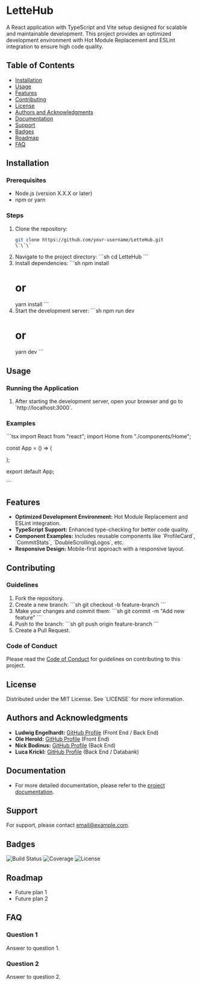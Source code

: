 # LetteHub

A React application with TypeScript and Vite setup designed for scalable and maintainable development. This project provides an optimized development environment with Hot Module Replacement and ESLint integration to ensure high code quality.

## Table of Contents

- [Installation](#installation)
- [Usage](#usage)
- [Features](#features)
- [Contributing](#contributing)
- [License](#license)
- [Authors and Acknowledgments](#authors-and-acknowledgments)
- [Documentation](#documentation)
- [Support](#support)
- [Badges](#badges)
- [Roadmap](#roadmap)
- [FAQ](#faq)

## Installation

### Prerequisites

- Node.js (version X.X.X or later)
- npm or yarn

### Steps

1. Clone the repository:
   ```sh
   git clone https://github.com/your-username/LetteHub.git
   \`\`\`
2. Navigate to the project directory:
   \`\`\`sh
   cd LetteHub
   \`\`\`
3. Install dependencies:
   \`\`\`sh
   npm install
   # or
   yarn install
   \`\`\`
4. Start the development server:
   \`\`\`sh
   npm run dev
   # or
   yarn dev
   \`\`\`

## Usage

### Running the Application

1. After starting the development server, open your browser and go to \`http://localhost:3000\`.

### Examples

\`\`\`tsx
import React from "react";
import Home from "./components/Home";

const App = () => (
  <div>
    <Home />
  </div>
);

export default App;

\`\`\`

## Features

- **Optimized Development Environment:** Hot Module Replacement and ESLint integration.
- **TypeScript Support:** Enhanced type-checking for better code quality.
- **Component Examples:** Includes reusable components like \`ProfileCard\`, \`CommitStats\`, \`DoubleScrollingLogos\`, etc.
- **Responsive Design:** Mobile-first approach with a responsive layout.

## Contributing

### Guidelines

1. Fork the repository.
2. Create a new branch:
   \`\`\`sh
   git checkout -b feature-branch
   \`\`\`
3. Make your changes and commit them:
   \`\`\`sh
   git commit -m "Add new feature"
   \`\`\`
4. Push to the branch:
   \`\`\`sh
   git push origin feature-branch
   \`\`\`
5. Create a Pull Request.

### Code of Conduct

Please read the [Code of Conduct](link-to-code-of-conduct) for guidelines on contributing to this project.

## License

Distributed under the MIT License. See \`LICENSE\` for more information.

## Authors and Acknowledgments

- **Ludwig Engelhardt:** [GitHub Profile](https://github.com/L-Engelhardt-Lette) (Front End / Back End)
- **Ole Herold:** [GitHub Profile](https://github.com/OleHerold) (Front End)
- **Nick Bodinus:** [GitHub Profile](https://github.com/Nbdnus) (Back End)
- **Luca Krickl:** [GitHub Profile](https://github.com/LucaKrickl) (Back End / Databank)

## Documentation

- For more detailed documentation, please refer to the [project documentation](link-to-documentation).

## Support

For support, please contact [email@example.com](mailto:email@example.com).

## Badges

![Build Status](link-to-build-status)
![Coverage](link-to-coverage)
![License](link-to-license)

## Roadmap

- Future plan 1
- Future plan 2

## FAQ

### Question 1

Answer to question 1.

### Question 2

Answer to question 2.
